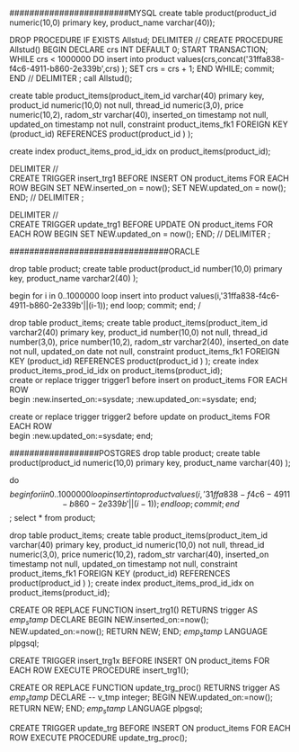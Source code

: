 ########################MYSQL
create table product(product_id numeric(10,0) primary key, product_name varchar(40));

DROP PROCEDURE IF EXISTS Allstud;
DELIMITER //
CREATE PROCEDURE Allstud()
BEGIN
        DECLARE crs INT DEFAULT 0;
		START TRANSACTION;
        WHILE crs < 1000000 DO
            insert into product values(crs,concat('31ffa838-f4c6-4911-b860-2e339b',crs) );
            SET crs = crs + 1;
        END WHILE;
		commit;
END
//
DELIMITER ;
call Allstud();

create table product_items(product_item_id varchar(40) primary key,
                          product_id numeric(10,0) not null,
                          thread_id numeric(3,0),
                          price numeric(10,2),
                          radom_str varchar(40),
                          inserted_on  timestamp not null,
                          updated_on timestamp not null,
                          constraint product_items_fk1 FOREIGN  KEY (product_id) REFERENCES  product(product_id )
                          );
						  


create index product_items_prod_id_idx on product_items(product_id); 


DELIMITER //  
CREATE TRIGGER insert_trg1 BEFORE INSERT ON product_items FOR EACH ROW
 BEGIN
           SET NEW.inserted_on = now();
           SET NEW.updated_on = now();
END;
//
DELIMITER ;


DELIMITER //  
CREATE TRIGGER update_trg1 BEFORE UPDATE ON product_items FOR EACH ROW
BEGIN
           SET NEW.updated_on = now();
END;
//
DELIMITER ;

################################ORACLE
  
drop table product;
create table product(product_id number(10,0) primary key,
                    product_name varchar2(40)
                    );

begin
    for i in 0..1000000 loop
    insert into product values(i,'31ffa838-f4c6-4911-b860-2e339b'||(i-1));
    end loop;
    commit;
end;
/

drop table product_items;
create table product_items(product_item_id varchar2(40) primary key,
                          product_id number(10,0) not null,
                          thread_id number(3,0),
                          price number(10,2),
                          radom_str varchar2(40),
                          inserted_on date not null,
                          updated_on date not null,
                          constraint product_items_fk1 FOREIGN  KEY (product_id) REFERENCES  product(product_id )
                          );
create index product_items_prod_id_idx on product_items(product_id);             
create or replace trigger trigger1 
before insert on product_items FOR EACH ROW   
begin
  :new.inserted_on:=sysdate;
  :new.updated_on:=sysdate;
end; 

create or replace trigger trigger2 
before update on product_items FOR EACH ROW   
begin
  :new.updated_on:=sysdate;
end;         


##################POSTGRES
drop table product;
create table product(product_id numeric(10,0) primary key,
                    product_name varchar(40)
                    );

do $$begin
    for i in 0..1000000 loop
    insert into product values(i,'31ffa838-f4c6-4911-b860-2e339b'||(i-1));
    end loop;
    commit;
end$$;
select * from product;


drop table product_items;
create table product_items(product_item_id varchar(40) primary key,
                          product_id numeric(10,0) not null,
                          thread_id numeric(3,0),
                          price numeric(10,2),
                          radom_str varchar(40),
                          inserted_on  timestamp not null,
                          updated_on timestamp not null,
                          constraint product_items_fk1 FOREIGN  KEY (product_id) REFERENCES  product(product_id )
                          );
create index product_items_prod_id_idx on product_items(product_id); 



CREATE OR REPLACE FUNCTION insert_trg1()  RETURNS trigger AS $emp_stamp$
DECLARE 
BEGIN
    NEW.inserted_on:=now();
    NEW.updated_on:=now();
    RETURN NEW;
END;
$emp_stamp$ LANGUAGE plpgsql;

 CREATE TRIGGER insert_trg1x BEFORE INSERT ON product_items FOR EACH ROW EXECUTE PROCEDURE insert_trg1();

CREATE OR REPLACE FUNCTION update_trg_proc()  RETURNS trigger AS $emp_stamp$
DECLARE 
-- v_tmp integer;
BEGIN
    NEW.updated_on:=now();
    RETURN NEW;
END;
$emp_stamp$ LANGUAGE plpgsql;

 CREATE TRIGGER update_trg BEFORE INSERT ON product_items FOR EACH ROW EXECUTE PROCEDURE update_trg_proc();